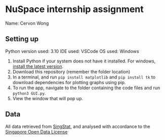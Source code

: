 # NuSpace internship assignment
Name: Cervon Wong

## Setting up
Python version used: 3.10
IDE used: VSCode
OS used: Windows

1. Install Python if your system does not have it installed. For windows, [install the latest version](https://www.python.org/downloads/).
1. Download this repository (remember the folder location)
1. In a terminal, and run `pip install matplotlib` and `pip install tk` to download dependencies for plotting graphs using pip.
1. To run the app, navigate to the folder containing the code files and run `python3 GUI.py`.
1. View the window that will pop up.

## Data
All data retrieved from [SingStat](https://www.singstat.gov.sg/), and analysed with accordance to the [Singapore Open Data License](https://data.gov.sg/open-data-licence)
